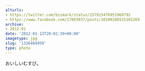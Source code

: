 ```yaml
---
alturls:
- https://twitter.com/bismark/status/157915476951969792
- https://www.facebook.com/17803937/posts/10100288515165269
archive:
- 2012-01
date: '2012-01-13T20:02:39+00:00'
imagetype: jpg
slug: '1326484959'
type: photo
---
```


おいしいむすび。

